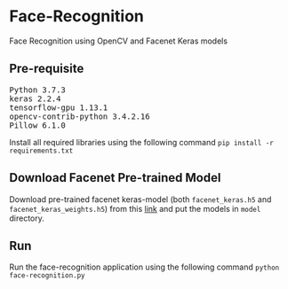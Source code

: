 # Face-Recognition
Face Recognition using OpenCV and Facenet Keras models

## Pre-requisite
<pre>
Python 3.7.3
keras 2.2.4
tensorflow-gpu 1.13.1
opencv-contrib-python 3.4.2.16
Pillow 6.1.0
</pre>

Install all required libraries using the following command ```pip install -r requirements.txt```

## Download Facenet Pre-trained Model
Download pre-trained facenet keras-model (both ```facenet_keras.h5``` and ```facenet_keras_weights.h5```) from this [link](https://drive.google.com/drive/folders/14UntmrJuCO9uTdzMKnLIvuDw2Wwkfwdn?usp=sharing) and put the models in ```model``` directory.

## Run
Run the face-recognition application using the following command ```python face-recognition.py```
